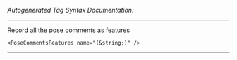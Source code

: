 _Autogenerated Tag Syntax Documentation:_

---
Record all the pose comments as features

```
<PoseCommentsFeatures name="(&string;)" />
```



---
